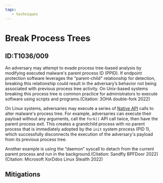 ```yaml
---
tags:
   - techniques
---
```

# Break Process Trees
## ID:T1036/009
An adversary may attempt to evade process tree-based analysis by modifying executed malware's parent process ID (PPID). If endpoint protection software leverages the “parent-child" relationship for detection, breaking this relationship could result in the adversary’s behavior not being associated with previous process tree activity. On Unix-based systems breaking this process tree is common practice for administrators to execute software using scripts and programs.(Citation: 3OHA double-fork 2022) 

On Linux systems, adversaries may execute a series of [Native API](/mitre/techniques/T1106) calls to alter malware's process tree. For example, adversaries can execute their payload without any arguments, call the `fork()` API call twice, then have the parent process exit. This creates a grandchild process with no parent process that is immediately adopted by the `init` system process (PID 1), which successfully disconnects the execution of the adversary's payload from its previous process tree.

Another example is using the “daemon” syscall to detach from the current parent process and run in the background.(Citation: Sandfly BPFDoor 2022)(Citation: Microsoft XorDdos Linux Stealth 2022) 
## Mitigations
